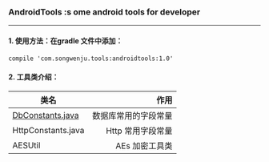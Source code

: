 ### AndroidTools :s ome android tools for developer

---
#### 1. 使用方法：在gradle 文件中添加：

```
compile 'com.songwenju.tools:androidtools:1.0'
```


#### 2. 工具类介绍：

| 类名                       | 作用    |
| --------                  | -----:   |
| [DbConstants.java](androidtools/src/main/java/com/songwenju/androidtools/constant/DbConstants.java)          |数据库常用的字段常量| 
| HttpConstants.java        |Http 常用字段常量| 
| AESUtil              |AEs 加密工具类      |